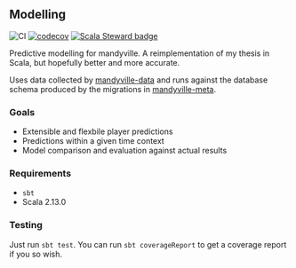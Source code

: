 ## Modelling

![CI](https://github.com/sirgraystar/mandyville-modelling/actions/workflows/ci.yml/badge.svg)
[![codecov](https://codecov.io/gh/sirgraystar/mandyville-modelling/branch/main/graph/badge.svg?token=E901EPLINY)](https://codecov.io/gh/sirgraystar/mandyville-modelling)
[![Scala Steward badge](https://img.shields.io/badge/Scala_Steward-helping-blue.svg?style=flat&logo=data:image/png;base64,iVBORw0KGgoAAAANSUhEUgAAAA4AAAAQCAMAAAARSr4IAAAAVFBMVEUAAACHjojlOy5NWlrKzcYRKjGFjIbp293YycuLa3pYY2LSqql4f3pCUFTgSjNodYRmcXUsPD/NTTbjRS+2jomhgnzNc223cGvZS0HaSD0XLjbaSjElhIr+AAAAAXRSTlMAQObYZgAAAHlJREFUCNdNyosOwyAIhWHAQS1Vt7a77/3fcxxdmv0xwmckutAR1nkm4ggbyEcg/wWmlGLDAA3oL50xi6fk5ffZ3E2E3QfZDCcCN2YtbEWZt+Drc6u6rlqv7Uk0LdKqqr5rk2UCRXOk0vmQKGfc94nOJyQjouF9H/wCc9gECEYfONoAAAAASUVORK5CYII=)](https://scala-steward.org)

Predictive modelling for mandyville. A reimplementation of my thesis
in Scala, but hopefully better and more accurate.

Uses data collected by
[mandyville-data](https://github.com/sirgraystar/mandyville-data)
and runs against the database schema produced by the migrations in
[mandyville-meta](https://github.com/sirgraystar/mandyville-meta).

### Goals
  * Extensible and flexbile player predictions
  * Predictions within a given time context
  * Model comparison and evaluation against actual results

### Requirements
  * `sbt`
  * Scala 2.13.0

### Testing

Just run `sbt test`. You can run `sbt coverageReport` to get a
coverage report if you so wish.
